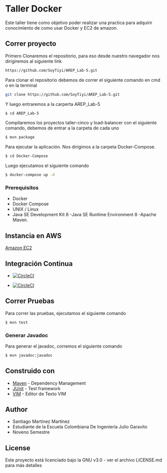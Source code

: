 # Taller Docker

Este taller tiene como objetivo poder realizar una practica para adquirir conocimiento de como usar Docker y EC2 de amazon.

## Correr proyecto

Primero Clonaremos el repositorio, para eso desde nuestro navegador nos dirigiremos al siguiente link

```sh
https://github.com/SoyTiyi/AREP_Lab-5.git
```

Para clonar el repositorio debemos de correr el siguiente comando en cmd o en la terminal 

```sh
git clone https://github.com/SoyTiyi/AREP_Lab-5.git
 ```

 Y luego entraremos a la carperta AREP_Lab-5

```sh
$ cd AREP_Lab-5
 ```
Compilaremos los proyectos taller-cinco y load-balancer con el siguiente comando, debemos de entrar a la carpeta de cada uno

 ```sh
$ mvn package
 ```

 Para ejecutar la aplicación. Nos dirigimos a la carpeta Docker-Compose.

```sh
$ cd Docker-Compose
 ```

Luego ejecutamos el siguiente comando

```sh
$ docker-compose up -d
 ```


### Prerequisitos

* Docker
* Docker Compose
* UNIX / Linux
* Java SE Development Kit 8 -Java SE Runtime Environment 8 -Apache Maven.


## Instancia en AWS 

[Amazon EC2](http://ec2-100-27-18-69.compute-1.amazonaws.com:8080/)

## Integración Continua

* [![CircleCI](https://circleci.com/gh/SoyTiyi/Taller-Cinco.svg?style=svg)](https://circleci.com/gh/SoyTiyi/Taller-Cinco)

* [![CircleCI](https://circleci.com/gh/SoyTiyi/LoadBalancer.svg?style=svg)](https://circleci.com/gh/SoyTiyi/LoadBalancer)



## Correr Pruebas

Para correr las pruebas, ejecutamos el siguiente comando

```sh
$ mvn test
 ```

### Generar Javadoc

Para generar el javadoc, corremos el siguiente comando

```sh
$ mvn javadoc:javadoc 
 ```

## Construido con

* [Maven](https://maven.apache.org/) - Dependency Management
* [JUnit](https://mvnrepository.com/artifact/junit/junit) - Test framework
* [VIM](https://www.vim.org/download.php) - Editor de Texto VIM

## Author

 - Santiago Martínez Martínez 
 - Estudiante de la Escuela Colombiana De Ingeniería Julio Garavito 
 - Noveno Semestre

## License

Este proyecto está licenciado bajo la GNU v3.0 - ver el archivo LICENSE.md para más detalles
